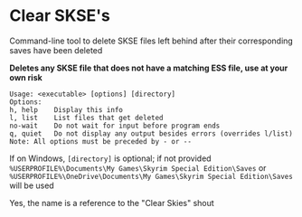 # Clear SKSE's

Command-line tool to delete SKSE files left behind after their corresponding saves have been deleted

**Deletes any SKSE file that does not have a matching ESS file, use at your own risk**

```
Usage: <executable> [options] [directory]
Options:
h, help    Display this info
l, list    List files that get deleted
no-wait    Do not wait for input before program ends
q, quiet   Do not display any output besides errors (overrides l/list)
Note: All options must be preceded by - or --
```

If on Windows, `[directory]` is optional; if not provided `%USERPROFILE%\Documents\My Games\Skyrim Special Edition\Saves` or `%USERPROFILE%\OneDrive\Documents\My Games\Skyrim Special Edition\Saves` will be used

Yes, the name is a reference to the "Clear Skies" shout
